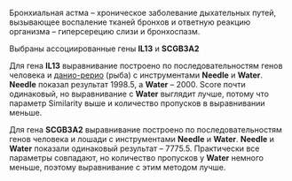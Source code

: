 Бронхиальная астма – хроническое заболевание дыхательных путей, вызывающее воспаление тканей бронхов и ответную реакцию организма – гиперсерецию слизи и бронхоспазм.

Выбраны ассоциированные гены **IL13** и **SCGB3A2**

Для гена **IL13** выравнивание построено по последовательностям генов человека и [данио-рерио](https://en.wikipedia.org/wiki/Zebrafish) (рыба) с инструментами **Needle** и **Water**.
**Needle** показал результат 1998.5, а **Water** – 2000.
Score почти одинаковый, но выравнивание с **Water** выглядит лучше, потому что параметр Similarity выше и количество пропусков в выравнивании меньше.

Для гена **SCGB3A2** выравнивание построено по последовательностям генов человека и лошади с инструментами **Needle** и **Water**.
**Needle** и **Water** показали одинаковый результат – 7775.5. Практически все параметры совпадают, но количество пропусков у **Water** немного меньше, поэтому выравнивание с этим методом лучше.
